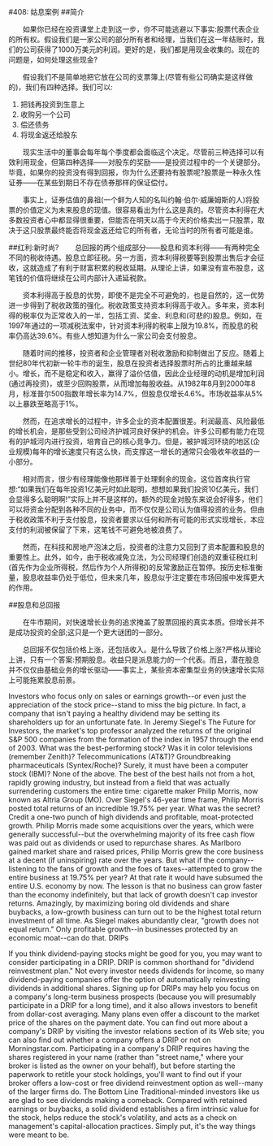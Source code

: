 #408: 姑息案例
##简介

　　如果你已经在投资课堂上走到这一步，你不可能逃避以下事实:股票代表企业的所有权。假设我们是一家公司的部分所有者和经理，当我们在这一年结账时，我们的公司获得了1000万美元的利润。更好的是，我们都是用现金收集的。现在的问题是，如何处理这些现金?

　　假设我们不是简单地把它放在公司的支票簿上(尽管有些公司确实是这样做的)，我们有四种选择。我们可以:

1. 把钱再投资到生意上
2. 收购另一个公司
3. 偿还债务
4. 将现金返还给股东 
  
　　现实生活中的董事会每年每个季度都会面临这个决定。尽管前三种选择可以有效利用现金，但第四种选择——对股东的奖励——是投资过程中的一个关键部分。毕竟，如果你的投资没有得到回报，你为什么还要持有股票呢?股票是一种永久性证券——在某些到期日不存在债券那样的保证偿付。

　　事实上，证券估值的鼻祖(一个鲜为人知的名叫约翰·伯尔·威廉姆斯的人)将股票的价值定义为未来股息的现值。很容易看出为什么这是真的。尽管资本利得在大多数投资者心中都显得很重要，但能否在明天以高于今天的价格卖出一只股票，取决于这只股票最终能否将现金返还给它的所有者，无论当时的所有者可能是谁。

##红利:新时尚?
　　总回报的两个组成部分——股息和资本利得——有两种完全不同的税收待遇。股息立即征税。另一方面，资本利得税要等到股票出售后才会征收，这就造成了有利于财富积累的税收延期。从理论上讲，如果没有宣布股息，这笔钱的价值将继续在公司内部计入递延税款。

　　资本利得高于股息的优势，即使不是完全不可避免的，也是自然的，这一优势进一步得到了税收政策的强化。税收政策支持资本利得高于收入。多年来，资本利得的税率仅为正常收入的一半，包括工资、奖金、利息和(可悲的)股息。例如，在1997年通过的一项减税法案中，针对资本利得的税率上限为19.8%，而股息的税率仍高达39.6%。有些人想知道为什么一家公司会支付股息。

　　随着时间的推移，投资者和企业管理者对税收激励和抑制做出了反应。随着上世纪80年代初新一轮牛市的诞生，股息在投资者选择股票时所占的比重越来越小。增长，而不是稳定和收入，赢得了溢价估值，因此企业经理的动机是增加利润(通过再投资)，或至少回购股票，从而增加每股收益。从1982年8月到2000年8月，标准普尔500指数年增长率为14.7%，但股息仅增长4.6%。市场收益率从5%以上暴跌至略高于1%。

　　然而，在追求增长的过程中，许多企业的资本配置很差。利润最高、风险最低的增长机会，是那些受到公司经济护城河良好保护的机会。许多公司都有能力在现有的护城河内进行投资，培育自己的核心竞争力。但是，被护城河环绕的地区(企业规模)每年的增长速度只有这么快，而支撑这一增长的通常只会吸收年收益的一小部分。

　　相对而言，很少有经理能像他那样善于处理剩余的现金。这位首席执行官想:“如果我们在每年投资1亿美元时如此聪明，想想如果我们投资10亿美元，我们会显得多么聪明啊!”实际上并不是这样的。额外的现金对股东来说会好得多，他们可以将资金分配到各种不同的业务中，而不仅仅是公司认为值得投资的业务。但由于税收政策不利于支付股息，投资者要求以任何和所有可能的形式实现增长，本应支付的利润被保留了下来，这笔钱不可避免地被浪费了。

　　然而，在科技和房地产泡沫之后，投资者的注意力又回到了资本配置和股息的重要性上。此外，如今，由于税收减免立法，为公司经理们创造的双重征税红利(首先作为企业所得税，然后作为个人所得税)的反常激励正在暂停。按历史标准衡量，股息收益率仍处于低位，但未来几年，股息似乎注定要在市场回报中发挥更大的作用。

##股息和总回报

　　在牛市期间，对快速增长业务的追求掩盖了股票回报的真实本质。但增长并不是成功投资的全部;这只是一个更大谜团的一部分。
   
　　总回报不仅包括价格上涨，还包括收入。是什么导致了价格上涨?严格从理论上讲，只有一个答案:预期股息。收益只是派息能力的一个代表。而且，潜在股息并不仅仅由基础业务的增长驱动——事实上，某些资本密集型业务的快速增长实际上可能拖累股息前景。

Investors who focus only on sales or earnings growth--or even just the appreciation of the stock price--stand to miss the big picture. In fact, a company that isn't paying a healthy dividend may be setting its shareholders up for an unfortunate fate.
In Jeremy Siegel's The Future for Investors, the market's top professor analyzed the returns of the original S&P 500 companies from the formation of the index in 1957 through the end of 2003. What was the best-performing stock? Was it in color televisions (remember Zenith)? Telecommunications (AT&T)? Groundbreaking pharmaceuticals (Syntex/Roche)? Surely, it must have been a computer stock (IBM)?
None of the above. The best of the best hails not from a hot, rapidly growing industry, but instead from a field that was actually surrendering customers the entire time: cigarette maker Philip Morris, now known as Altria Group (MO). Over Siegel's 46-year time frame, Philip Morris posted total returns of an incredible 19.75% per year.
What was the secret? Credit a one-two punch of high dividends and profitable, moat-protected growth. Philip Morris made some acquisitions over the years, which were generally successful--but the overwhelming majority of its free cash flow was paid out as dividends or used to repurchase shares. As Marlboro gained market share and raised prices, Philip Morris grew the core business at a decent (if uninspiring) rate over the years. But what if the company--listening to the fans of growth and the foes of taxes--attempted to grow the entire business at 19.75% per year? At that rate it would have subsumed the entire U.S. economy by now.
The lesson is that no business can grow faster than the economy indefinitely, but that lack of growth doesn't cap investor returns. Amazingly, by maximizing boring old dividends and share buybacks, a low-growth business can turn out to be the highest total return investment of all time. As Siegel makes abundantly clear, "growth does not equal return." Only profitable growth--in businesses protected by an economic moat--can do that.
DRIPs

If you think dividend-paying stocks might be good for you, you may want to consider participating in a DRIP. DRIP is common shorthand for "dividend reinvestment plan." Not every investor needs dividends for income, so many dividend-paying companies offer the option of automatically reinvesting dividends in additional shares.
Signing up for DRIPs may help you focus on a company's long-term business prospects (because you will presumably participate in a DRIP for a long time), and it also allows investors to benefit from dollar-cost averaging. Many plans even offer a discount to the market price of the shares on the payment date.
You can find out more about a company's DRIP by visiting the investor relations section of its Web site; you can also find out whether a company offers a DRIP or not on Morningstar.com. Participating in a company's DRIP requires having the shares registered in your name (rather than "street name," where your broker is listed as the owner on your behalf), but before starting the paperwork to retitle your stock holdings, you'll want to find out if your broker offers a low-cost or free dividend reinvestment option as well--many of the larger firms do.
The Bottom Line
Traditional-minded investors like us are glad to see dividends making a comeback. Compared with retained earnings or buybacks, a solid dividend establishes a firm intrinsic value for the stock, helps reduce the stock's volatility, and acts as a check on management's capital-allocation practices. Simply put, it's the way things were meant to be.
